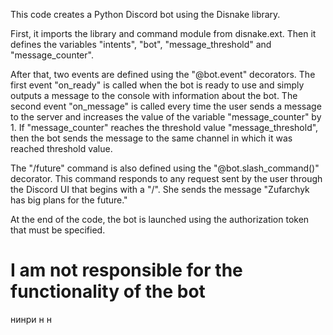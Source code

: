 This code creates a Python Discord bot using the Disnake library.

First, it imports the library and command module from disnake.ext. Then it defines the variables "intents", "bot", "message_threshold" and "message_counter".

After that, two events are defined using the "@bot.event" decorators. The first event "on_ready" is called when the bot is ready to use and simply outputs a message to the console with information about the bot. The second event "on_message" is called every time the user sends a message to the server and increases the value of the variable "message_counter" by 1. If "message_counter" reaches the threshold value "message_threshold", then the bot sends the message to the same channel in which it was reached threshold value.

The "/future" command is also defined using the "@bot.slash_command()" decorator. This command responds to any request sent by the user through the Discord UI that begins with a "/". She sends the message "Zufarchyk has big plans for the future."

At the end of the code, the bot is launched using the authorization token that must be specified.

# I am not responsible for the functionality of the bot
нинри
н
н
